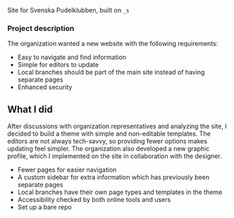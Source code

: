 Site for Svenska Pudelklubben, built on `_s`

### Project description

The organization wanted a new website with the following requirements:

- Easy to navigate and find information
- Simple for editors to update
- Local branches should be part of the main site instead of having separate pages
- Enhanced security

## What I did

After discussions with organization representatives and analyzing the site, I decided to build a theme with simple and non-editable templates. The editors are not always tech-savvy, so providing fewer options makes updating feel simpler. The organization also developed a new graphic profile, which I implemented on the site in collaboration with the designer.

- Fewer pages for easier navigation
- A custom sidebar for extra information which has previously been separate pages
- Local branches have their own page types and templates in the theme
- Accessibility checked by both online tools and users
- Set up a bare repo
